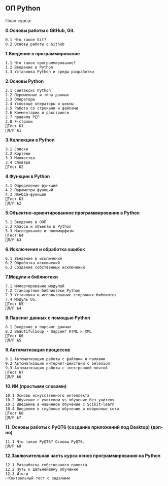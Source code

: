 ## ОП Python
План курса:

**0.Основы работы с GitHub, Git.**

    0.1 Что такое Git?
    0.2 Основы работы с Github
    
**1.Введение в программирование**
    
    1.1 Что такое программирование?
    1.2 Введение в Python
    1.3 Установка Python и среды разработки

**2.Основы Python**

    2.1 Синтаксис Python
    2.2 Переменные и типы данных
    2.3 Операторы
    2.4 Условные операторы и циклы
    2.5 Работа со строками и файлами
    2.6 Комментарии и докстринги
    2.7 правила PEP
    2.8 F-строки
    🔻Тест №1
    🔹Л/Р №1
    
**3.Коллекции в Python**

    3.1 Списки
    3.2 Кортежи
    3.3 Множества
    3.4 Словари
    🔻Тест №2
    
**4.Функции в Python**

    4.1 Определение функций
    4.2 Параметры функций
    4.3 Лямбда-функции
    🔻Тест №3
    🔹Л/Р №2
    
**5.Объектно-ориентированное программирование в Python**

    5.1 Введение в ООП
    5.2 Классы и объекты в Python
    5.3 Наследование и полиморфизм
    🔻Тест №4
    🔹Л/Р №3
    
**6.Исключения и обработка ошибок**

    6.1 Введение в исключения
    6.2 Обработка исключений
    6.3 Создание собственных исключений

**7.Модули и библиотеки**

    7.1 Импортирование модулей
    7.2 Стандартные библиотеки Python
    7.3 Установка и использование сторонних библиотек
    7.4 Модуль OS. 
    🔻Тест №5
    🔹Л/Р №4
**8.Парсинг данных с помощью Python**

    8.1 Введение в парсинг данных
    8.2 BeautifulSoup - парсинг HTML и XML
    🔻Тест №6
    🔹Л/Р №5
    
**9.Автоматизация процессов**

    9.1 Автоматизация работы с файлами и папками
    9.2 Автоматизация интернет-действий с Selenium
    9.3 Автоматизация работы с электронной почтой
    🔻Тест №7
    🔹Л/Р №6
    
**10.ИИ (простыми словами)**
    
    10.1 Основы искусственного интеллекта
    10.2 Обучение с учителем vs обучение без учителя
    10.3 Введение в машинное обучение с Scikit-learn
    10.4 Введение в глубокое обучение и нейронные сети
    🔻Тест №8
    🔹Л/Р №7 

**11. Основы работы с PyQT6 (создание приложений под Desktop) (доп-но)**

    11.1 Что такое PyQT6? Основы PyQT6.
    🔹Л/Р №8 

**12.Заключительная часть курса основ программирования на Python**

    12.1 Разработка собственного проекта
    12.2 Путь к дальнейшему обучению
    12.3 Итоги
    ✅Контрольный тест с задачами

